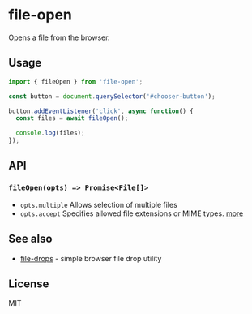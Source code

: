 # file-open

Opens a file from the browser.


## Usage

```js
import { fileOpen } from 'file-open';

const button = document.querySelector('#chooser-button');

button.addEventListener('click', async function() {
  const files = await fileOpen();

  console.log(files);
});
```

## API

### `fileOpen(opts) => Promise<File[]>`

- `opts.multiple` Allows selection of multiple files
- `opts.accept` Specifies allowed file extensions or MIME types. [more](https://developer.mozilla.org/en-US/docs/Web/HTML/Element/input/file#Limiting_accepted_file_types)


## See also

* [file-drops](https://github.com/nikku/file-drops) - simple browser file drop utility


## License

MIT